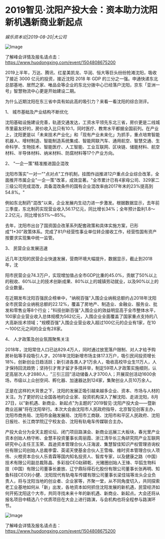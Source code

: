 # 2019智见·沈阳产投大会：资本助力沈阳 新机遇新商业新起点

*娱乐资本论|2019-08-20|大公司*

![Image](https://p3.pstatp.com/large/pgc-image/aba4338aaa3344ac8af7f9328c46d0b6)

了解峰会详情及报名请点击：https://www.huodongxing.com/event/1504808675200

2019上半年，万达、腾讯、红星美凯龙、华润、恒大等巨头纷纷抢滩沈阳，吸收了接近 3000 亿元的投资，接近沈阳 2018 年 GDP 的三分之一强。申通快递东北总部基地、居然之家、唯品会等企业的东北分拨中心已经落户沈阳，京东「亚洲一号」智慧物流中心更是开始建设二期。

为什么近期沈阳在东三省中具有如此高的吸引力？来看一看沈阳的综合测评。

1、 城市基础及产业结构不断优化

沈阳基础设施建设完善，轨道交通发达，工资水平领先东北三省，房价更是二线城市里最友好的，房价收入比只有10:1，同时医疗、教育水平都据全国前列。在产业上，沈阳更是以「未来技术产业化」和「现有产业未来化」为抓手，重点培育智能机器人、增材制造、智能制造系统集成、智能网联汽车、通用航空、智慧交通、生命科学、生物技术、智能医疗、人工智能、工业互联网、区块链、储能材料、航空材料、半导体材料、纳米材料、防腐材料等17个产业方向。

2、 "一企一策"精准推进国企混改

沈阳市落实"一对一""点对点"工作机制，挂图作战推进12户重点企业综合改革，全面推开市属企业"一企一策"改革，成效显著。"全市累计已有4家母公司、329家二三级公司完成混改，具备混改条件的国有企业混改率由2017年末的23%提高到54.8%。"

例如东北制药"混改"以来，企业发展内生动力进一步激发。根据数据显示，去年前三季度，东北制药实现营业收入56.17亿元，同比增长34%；全年预计盈利1.8～2.2亿元，同比增长51%～85%。

去年，沈阳市出台了国资国企改革系列配套政策和具体实施方案，已形成"1+30"政策体系。完成了81户经营性事业单位转企接收工作，经营性国有资产按要求实现集中统一监管。

3、 民营企业发展迅速

近几年沈阳的民营企业快速发展，营商环境大幅提升，数据显示，截止到2018年，沈

阳市民营企业74.3万户，实现增加值占全市GDP比重的45.0%，贡献了50%以上的税收、60%以上的技术创新成果、80%以上的城镇劳动就业，以及90%以上的企业数量。

在近期发布沈阳百强民企榜单中，"纳税百强"入围企业纳税总额约占2018年沈阳全市民营企业纳税总额的22.12%，覆盖了房地产、制造业、金融业、服务业、批发和零售业等8个行业；"科技创新百强"入围企业的效益明显高于全市整体水平，100家企业营业收入总体规模为562亿元，入围企业全面覆盖了国家重点支持的八大高新技术领域；"规模百强"入围企业营业收入超过100亿元的企业有1家，在10～100亿元之间的企业有28家。

4、 人才政策及创业氛围聚焦关注

2018年，沈阳常住人口已达829.4万人，同时通过放宽落户限制、对人才给予购房补贴等手段吸引人才。2018年沈阳新增市场主体17.3万户，吸引民间投资增长18%，创新创业日趋活跃；新引进各类人才1万余人，吸收高校毕业生11万人，人才保持回流趋势；坚持引才育才留才多措并举，制定59项人才政策实施细则，认定高层次人才2880人，"三引三回"活动储备人才3700人；开展双创活动1600余场，市级以上众创空间、孵化器、加速器达到124家，集聚创业人员10万余人。

正是在这样的大背景之下，沈阳的发展正吸引越来越多企业、资本、市场与人材的关注。为了更好的让全国各地的企业家、投资机构深入了解沈阳、走进沈阳，8月27日，以"新机遇、新商业、新起点"为主题的"2019智见·沈阳产投大会——暨新商业巡展"将在沈阳举行。本次大会由沈阳市人民政府指导，北京智见创客主办，沈阳市商务局、沈阳市金融发展局、沈阳市工商联、沈阳市和平区人民政府、沈阳日报社、长江商学院辽宁校友会、沈阳有轨电车传媒联合主办。

产投大会分为全天主题论坛、闭门项目路演会、新商业巡展三大板块，春光里产业资本创始人杨守彬、金慧丰投资董事长周丽霞、浙江清华长三角研究院产业互联网研究中心主任王玉荣、昌迪资本管理合伙人汪海波、集慧智佳知识产权管理咨询权份有限公司创始人总裁李雷、英诺天使基金合伙人王雪梅、维时资本管理合伙人项伟、火橙资本合伙人乐青霖等国内知名投资人、智库专家，以及健康之路（中国）技术有限公司副总裁陈晶、多彩投CEO赵耕乾、光猪圈创始人王锋、华狐生物科技（中国）有限公司董事长姜放、辽宁鼎际得石化股份有限公司董事长张再明、知鱼科技CEO刘小健、沈阳现代有轨电车传媒有限公司董事长梁佳铭等龙头企业负责人，将与沈阳当地的创业者、企业家等，齐聚一堂，从不同角度切入，共同探索老工业基地如何从「新」出发，各地资本如何抓住沈阳发展的新机遇，民营经济如何开拓沈阳这个大市，共同寻找未来十年的新机遇、新商业、新起点。大会还将从报名项目中精选八个优质项目在大会上进行路演，与会机构也将全程参与路演环节。

![Image](https://p3.pstatp.com/large/pgc-image/2daa20592f0a40a09e205162ac60b834)

了解峰会详情及报名请点击：https://www.huodongxing.com/event/1504808675200

